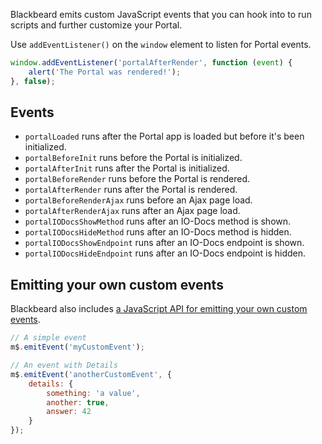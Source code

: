 Blackbeard emits custom JavaScript events that you can hook into to run scripts and further customize your Portal.

Use `addEventListener()` on the `window` element to listen for Portal events.

```js
window.addEventListener('portalAfterRender', function (event) {
	alert('The Portal was rendered!');
}, false);
```

## Events

- `portalLoaded` runs after the Portal app is loaded but before it's been initialized.
- `portalBeforeInit` runs before the Portal is initialized.
- `portalAfterInit` runs after the Portal is initialized.
- `portalBeforeRender` runs before the Portal is rendered.
- `portalAfterRender` runs after the Portal is rendered.
- `portalBeforeRenderAjax` runs before an Ajax page load.
- `portalAfterRenderAjax` runs after an Ajax page load.
- `portalIODocsShowMethod` runs after an IO-Docs method is shown.
- `portalIODocsHideMethod` runs after an IO-Docs method is hidden.
- `portalIODocsShowEndpoint` runs after an IO-Docs endpoint is shown.
- `portalIODocsHideEndpoint` runs after an IO-Docs endpoint is hidden.


## Emitting your own custom events

Blackbeard also includes [a JavaScript API for emitting your own custom events](/docs/read/your_portal/layout_and_design/JavaScript_API#emitevent).

```js
// A simple event
m$.emitEvent('myCustomEvent');

// An event with Details
m$.emitEvent('anotherCustomEvent', {
	details: {
		something: 'a value',
		another: true,
		answer: 42
	}
});
```